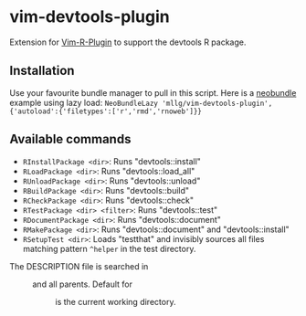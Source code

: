 # vim-devtools-plugin

Extension for [Vim-R-Plugin](https://github.com/jcfaria/Vim-R-plugin) to support the devtools R package.

## Installation
Use your favourite bundle manager to pull in this script.
Here is a [neobundle](https://github.com/Shougo/neobundle.vim) example using lazy load:
``
NeoBundleLazy 'mllg/vim-devtools-plugin', {'autoload':{'filetypes':['r','rmd','rnoweb']}}
``

## Available commands
* `RInstallPackage <dir>`: Runs "devtools::install"
* `RLoadPackage <dir>`: Runs "devtools::load_all"
* `RUnloadPackage <dir>`: Runs "devtools::unload"
* `RBuildPackage <dir>`: Runs "devtools::build"
* `RCheckPackage <dir>`: Runs "devtools::check"
* `RTestPackage <dir> <filter>`: Runs "devtools::test"
* `RDocumentPackage <dir>`: Runs "devtools::document"
* `RMakePackage <dir>`: Runs "devtools::document" and "devtools::install"
* `RSetupTest <dir>`: Loads "testthat" and invisibly sources all files matching pattern `^helper`
  in the test directory.

The DESCRIPTION file is searched in <dir> and all parents.
Default for <dir> is the current working directory.
